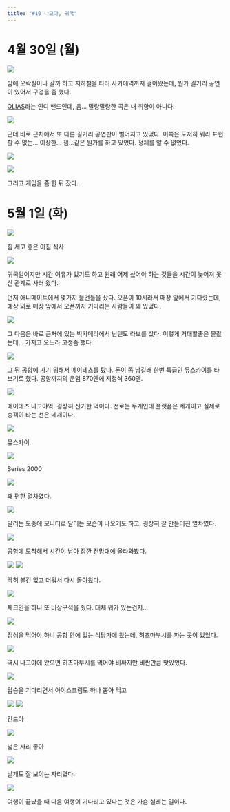 ```yaml
---
title: "#10 나고야, 귀국"
---
```


# 4월 30일 (월)

![](/photos/180427-chubu/10_01.jpg)

밤에 오락실이나 갈까 하고 지하철을 타러 사카에역까지 걸어왔는데, 뭔가 길거리 공연이 있어서 구경을 좀 했다.

[OLIAS](https://twitter.com/olias_official)라는 인디 밴드인데, 음...
말랑말랑한 곡은 내 취향이 아니다.

![](/photos/180427-chubu/10_02.jpg)

근데 바로 근처에서 또 다른 길거리 공연판이 벌어지고 있었다.
이쪽은 도저히 뭐라 표현할 수 없는... 이상한... 잼...같은 뭔가를 하고 있었다.
정체를 알 수 없었다.

![](/photos/180427-chubu/10_03.jpg)

![](/photos/180427-chubu/10_04.jpg)

그리고 게임을 좀 한 뒤 잤다.

# 5월 1일 (화)

![](/photos/180427-chubu/10_05.jpg)

힘 세고 좋은 아침 식사

![](/photos/180427-chubu/10_06.jpg)

귀국일이지만 시간 여유가 있기도 하고 원래 어제 샀어야 하는 것들을 시간이 늦어져 못산 관계로 사러 왔다.

먼저 애니메이트에서 몇가지 물건들을 샀다.
오픈이 10시라서 매장 앞에서 기다렸는데, 예상 외로 매장 앞에서 오픈까지 기다리는 사람들이 꽤 있었다.

![](/photos/180427-chubu/10_07.jpg)

그 다음은 바로 근처에 있는 빅카메라에서 닌텐도 라보를 샀다.
이렇게 거대할줄은 몰랐는데... 가지고 오느라 고생좀 했다.

![](/photos/180427-chubu/10_08.jpg)

그 뒤 공항에 가기 위해서 메이테츠를 탔다.
돈이 좀 남길래 한번 특급인 뮤스카이를 타보기로 했다.
공항까지의 운임 870엔에 지정석 360엔.

![](/photos/180427-chubu/10_09.jpg)

메이테츠 나고야역.
굉장히 신기한 역이다. 선로는 두개인데 플랫폼은 세개이고 실제로 승객이 타는 선은 네개이다.

![](/photos/180427-chubu/10_10.jpg)

뮤스카이.

![](/photos/180427-chubu/10_11.jpg)

Series 2000

![](/photos/180427-chubu/10_12.jpg)

꽤 편한 열차였다.

![](/photos/180427-chubu/10_13.jpg)

달리는 도중에 모니터로 달리는 모습이 나오기도 하고, 굉장히 잘 만들어진 열차였다.

![](/photos/180427-chubu/10_14.jpg)

공항에 도착해서 시간이 남아 잠깐 전망대에 올라와봤다.

![](/photos/180427-chubu/10_15.jpg)
![](/photos/180427-chubu/10_16.jpg)

딱히 볼건 없고 더워서 다시 돌아왔다.

![](/photos/180427-chubu/10_17.jpg)

체크인을 하니 또 비상구석을 줬다.
대체 뭐가 있는건지...

![](/photos/180427-chubu/10_18.jpg)

점심을 먹어야 하니 공항 안에 있는 식당가에 왔는데, 히츠마부시를 파는 곳이 있었다.

![](/photos/180427-chubu/10_19.jpg)

역시 나고야에 왔으면 히츠마부시를 먹어야
비싸지만 비싼만큼 맛있었다.

![](/photos/180427-chubu/10_20.jpg)

탑승을 기다리면서 아이스크림도 하나 뽑아 먹고

![](/photos/180427-chubu/10_21.jpg)
![](/photos/180427-chubu/10_22.jpg)

간드아

![](/photos/180427-chubu/10_23.jpg)

넓은 자리 좋아

![](/photos/180427-chubu/10_24.jpg)

날개도 잘 보이는 자리였다.

![](/photos/180427-chubu/10_25.jpg)

여행이 끝났을 때 다음 여행이 기다리고 있다는 것은 가슴 설레는 일이다.
